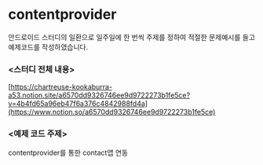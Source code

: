 # contentprovider

안드로이드 스터디의 일환으로 일주일에 한 번씩 주제를 정하여 적절한 문제예시를 들고 예제코드를 작성하였습니다. 

### <스터디 전체 내용>

[https://chartreuse-kookaburra-a53.notion.site/a6570dd9326746ee9d9722273b1fe5ce?v=4b4fd65a96eb47f6a376c4842988fd4a](https://www.notion.so/a6570dd9326746ee9d9722273b1fe5ce)

### <예제 코드 주제>
contentprovider를 통한 contact앱 연동
